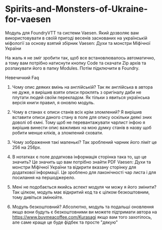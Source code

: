 # Spirits-and-Monsters-of-Ukraine-for-vaesen
Модуль для FoundryVTT та системи Vaesen. Який дозволяє вам використовувати в своїй пригоді весенів заснованих на українській міфології за основу взятий збірник Vaesen: Духи та монстри Міфічної України

На жаль я не зміг зробити так, щоб все встановлювалось автоматично, а тому вам потрібно натиснути кнопку Code та скачати Zip архів та розпакувати його в папку Modules. Потім підключити в Foundry.

Невечичкий Faq
1) Чому опис деяких вмінь на англійській?
Так як англійська в автора не дуже, я вирішив взяти описи проклять з оригіналу даби не плутати людей своїм перекладом. Як тільки з явиться українська версія книги правил, я оновлю модуль.

2) Чому в станах є описи станів всіх крім зломлений? 
Я вирішив вставити описи даного стану в поле для опису оскільки деякі зних доволі об ємні. Тому щоб не перевантажувати чарлист інфою я вирішив винести опис важливих на мою думку станів в назву щоб робити менше кліків, а зломлений сховати.

3) Чому зображення такі маленькі?
Так зроблений чарник його ліміт це 256 на 256px. 

4) В нотатках є поле додаткова інформація сторінка така то, що це значить?
Це значить що вам потрібно знайти PDF Vaesen: Духи та монстри Міфічної України та відкрити вказану сторінку для додаткової інформації. Це зроблено для лаконічності чар листа і для посилання на першоджерело.

5) Мені не подобається якийсь аспект модуля чи можу я його змінити?
Так цілком, модуль має відкритий код та є цілком безкоштовним, тому дивіться змінюйте.

6) Модуль безкоштовний?
Абсолютно, модуль та подальші оновлення якщо вони будуть є безкоштовними ви можете підтримати автора на https://www.buymeacoffee.com/Kurasagi якщо вам того захотілось, але саме краще це буде фідбек та просте "дякую"
